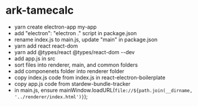 # ark-tamecalc

- yarn create electron-app my-app
- add "electron": "electron ." script in package.json
- rename index.js to main.js, update "main" in package.json
- yarn add react react-dom
- yarn add @types/react @types/react-dom --dev
- add app.js in src
- sort files into renderer, main, and common folders
- add componenets folder into renderer folder
- copy index.js code from index.js in react-electron-boilerplate
- copy app.js code from stardew-bundle-tracker
- in main.js, ensure mainWindow.loadURL(`file://${path.join(__dirname, '../renderer/index.html')}`);
